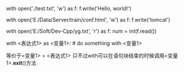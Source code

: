 with open('./test.txt', 'w') as f:
    f.write('Hello, world!')

with open('E:/Data/Server/train/conf.html', 'w') as f:
    f.write('tomcat')

with open('E:/Soft/Dev-Cpp/yg.txt', 'r') as f:
    num = int(f.read())


with <表达式1> as <变量1>:
    # do something with <变量1>

等价于<变量1> = <表达式1>
只不过with可以在语句块结束的时候调用<变量1>.__exit__()方法